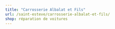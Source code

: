 ```yaml
---
title: "Carrosserie Albalat et Fils"
url: /saint-esteve/carrosserie-albalat-et-fils/
shop: réparation de voitures
---
```

